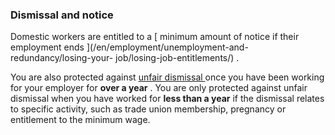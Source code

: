 ###  Dismissal and notice

Domestic workers are entitled to a [ minimum amount of notice if their
employment ends ](/en/employment/unemployment-and-redundancy/losing-your-
job/losing-job-entitlements/) .

You are also protected against [ unfair dismissal
](/en/employment/unemployment-and-redundancy/dismissal/unfair-dismissal/) once
you have been working for your employer for **over a year** . You are only
protected against unfair dismissal when you have worked for **less than a
year** if the dismissal relates to specific activity, such as trade union
membership, pregnancy or entitlement to the minimum wage.
